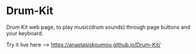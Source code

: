 # Drum-Kit
Drum Kit web page, to play music(drum sounds) through page buttons and your keyboard.

Try it live here --> https://anastasiskoumou.github.io/Drum-Kit/
